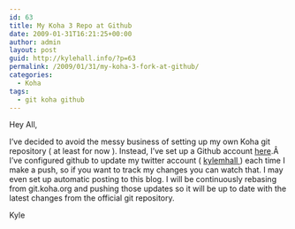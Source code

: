 ```yaml
---
id: 63
title: My Koha 3 Repo at Github
date: 2009-01-31T16:21:25+00:00
author: admin
layout: post
guid: http://kylehall.info/?p=63
permalink: /2009/01/31/my-koha-3-fork-at-github/
categories:
  - Koha
tags:
  - git koha github
---
```

Hey All,

I&#8217;ve decided to avoid the messy business of setting up my own Koha git repository ( at least for now ). Instead, I&#8217;ve set up a Github account <a href="http://github.com/kylemhall/" target="_blank">here</a>.Â  I&#8217;ve configured github to update my twitter account ( <a href="http://twitter.com/kylemhall" target="_blank">kylemhall </a>) each time I make a push, so if you want to track my changes you can watch that. I may even set up automatic posting to this blog. I will be continuously rebasing from git.koha.org and pushing those updates so it will be up to date with the latest changes from the official git repository.

Kyle